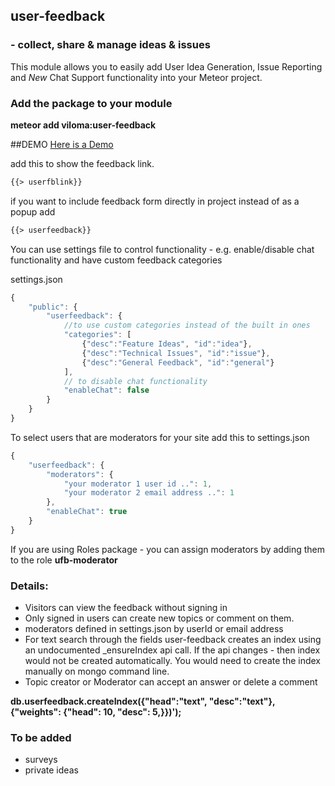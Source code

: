 ## user-feedback 
### - collect, share & manage ideas & issues 

This module allows you to easily add User Idea Generation, Issue Reporting and *New* Chat Support functionality into your Meteor project. 

### Add the package to your module 

**meteor add viloma:user-feedback**

##DEMO
[Here is a Demo](http://user-feedback-demo.meteor.com)

add this to show the feedback link.
```html
{{> userfblink}} 
```

if you want to include feedback form directly in project instead of as a popup add
```html
{{> userfeedback}}
```

You can use settings file to control functionality - e.g. enable/disable chat functionality and have custom feedback categories

settings.json 
```javascript
{
	"public": {
		"userfeedback": {
			//to use custom categories instead of the built in ones
			"categories": [
				{"desc":"Feature Ideas", "id":"idea"},
				{"desc":"Technical Issues", "id":"issue"},
				{"desc":"General Feedback", "id":"general"}
			],
			// to disable chat functionality 
            "enableChat": false
		}
	}
}
```

To select users that are moderators for your site add this to settings.json
```javascript
{
	"userfeedback": {
		"moderators": {
			"your moderator 1 user id ..": 1,
			"your moderator 2 email address ..": 1
		},
        "enableChat": true
	}
}
```

If you are using Roles package - you can assign moderators by adding them to the role **ufb-moderator**

### Details:
- Visitors can view the feedback without signing in
- Only signed in users can create new topics or comment on them.
- moderators defined in settings.json by userId or email address
- For text search through the fields user-feedback creates an index using an undocumented _ensureIndex api call. If the api changes - then index would not be created automatically. You would need to create the index manually on mongo command line.
- Topic creator or Moderator can accept an answer or delete a comment

**db.userfeedback.createIndex({"head":"text", "desc":"text"},{"weights": {"head": 10, "desc": 5,}})');**


### To be added
- surveys
- private ideas

